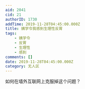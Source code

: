 ```yaml
---
aid: 2041
cid: 21
authorID: 1730
addTime: 2019-11-28T04:45:00.000Z
title: 姨学令我感到生理性反胃
tags:
    - 姨学令
    - 反胃
    - 生理性
    - 感到
comments: []
date: 2019-11-28T04:45:00.000Z
category: 无人区
---
```


如何在墙外互联网上克服掉这个问题？
